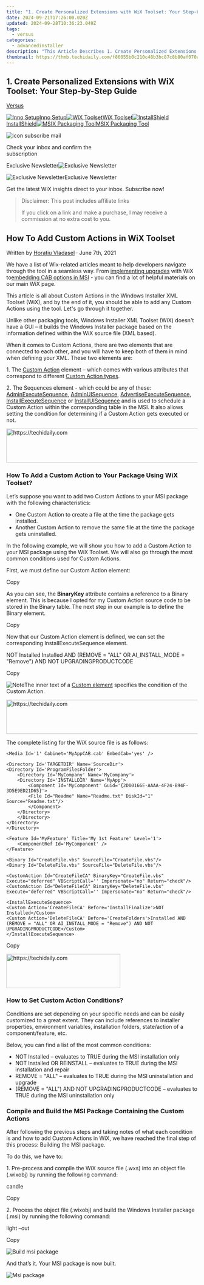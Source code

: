 ```yaml
---
title: "1. Create Personalized Extensions with WiX Toolset: Your Step-by-Step Guide"
date: 2024-09-21T17:26:00.020Z
updated: 2024-09-28T10:36:23.049Z
tags:
  - versus
categories:
  - advancedinstaller
description: "This Article Describes 1. Create Personalized Extensions with WiX Toolset: Your Step-by-Step Guide"
thumbnail: https://thmb.techidaily.com/f86055b0c210c48b3bc87c8b80af070af1138eb8ba02388288320b33c5951f16.jpeg
---
```


## 1. Create Personalized Extensions with WiX Toolset: Your Step-by-Step Guide

[Versus](https://tools.techidaily.com/advancedinstaller/products/)

[![Inno Setup](https://cdn.advancedinstaller.com/svg/versus/iconInnoSetup.svg "Inno Setup")Inno Setup](https://www.advancedinstaller.com/versus/wix-toolset/../inno-setup.html)[![WiX Toolset](https://cdn.advancedinstaller.com/svg/versus/iconWiXToolset.svg "WiX Toolset")WiX Toolset](https://tools.techidaily.com/advancedinstaller/products/)[![InstallShield](https://cdn.advancedinstaller.com/svg/versus/iconInstallShield.svg "InstallShield")InstallShield](https://www.advancedinstaller.com/versus/wix-toolset/../installshield/adminstudio.html)[![MSIX Packaging Tool](https://cdn.advancedinstaller.com/svg/versus/iconMSIXPackagingTool.svg "MSIX Packaging Tool")MSIX Packaging Tool](https://www.advancedinstaller.com/versus/wix-toolset/../msix-packaging-tool-vs-advanced-installer.html)

![icon subscribe mail](https://www.advancedinstaller.com/svg/blog/spotSubscribeSidebar.svg "icon subscribe mail")

Check your inbox and confirm the  
 subscription

Exclusive Newsletter![Exclusive Newsletter](https://www.advancedinstaller.com/svg/versus/iconDemo.svg)

![Exclusive Newsletter](https://www.advancedinstaller.com/svg/versus/iconDemo.svg)Exclusive Newsletter

Get the latest WiX insights direct to your inbox. Subscribe now!

>  Disclaimer: This post includes affiliate links
>
>  If you click on a link and make a purchase, I may receive a commission at no extra cost to you.
>

## How To Add Custom Actions in WiX Toolset

Written by [Horatiu Vladasel](https://tools.techidaily.com/advancedinstaller/products/) · June 7th, 2021

We have a list of Wix-related articles meant to help developers navigate through the tool in a seamless way. From [implementing upgrades](https://tools.techidaily.com/advancedinstaller/products/) with WiX to[embedding CAB options in MSI](https://tools.techidaily.com/advancedinstaller/products/) \- you can find a lot of helpful materials on our main WiX page.

This article is all about Custom Actions in the Windows Installer XML Toolset (WiX), and by the end of it, you should be able to add any Custom Actions using the tool. Let's go through it together. 

Unlike other packaging tools, Windows Installer XML Toolset (WiX) doesn't have a GUI – it builds the Windows Installer package based on the information defined within the WiX source file (XML based).

When it comes to Custom Actions, there are two elements that are connected to each other, and you will have to keep both of them in mind when defining your XML. These two elements are:

1\. The [Custom Action](https://wixtoolset.org/docs/v3/xsd/wix/customaction/) element – which comes with various attributes that correspond to different [Custom Action types](https://learn.microsoft.com/en-us/windows/win32/msi/summary-list-of-all-custom-action-types).

2\. The Sequences element - which could be any of these: [AdminExecuteSequence](https://wixtoolset.org/docs/v3/xsd/wix/adminexecutesequence/), [AdminUISequence](https://wixtoolset.org/docs/v3/xsd/wix/adminuisequence/), [AdvertiseExecuteSequence](https://wixtoolset.org/docs/v3/xsd/wix/advertiseexecutesequence/), [InstallExecuteSequence](https://wixtoolset.org/docs/v3/xsd/wix/installexecutesequence/) or [InstallUISequence](https://wixtoolset.org/docs/v3/xsd/wix/installuisequence/) and is used to schedule a Custom Action within the corresponding table in the MSI. It also allows setting the condition for determining if a Custom Action gets executed or not.

<!-- affiliate ads begin -->
<a href="https://aligracehair.sjv.io/c/5597632/1938698/19272" target="_top" id="1938698">
  <img src="//a.impactradius-go.com/display-ad/19272-1938698" border="0" alt="https://techidaily.com" width="728" height="90"/>
</a>
<img height="0" width="0" src="https://aligracehair.sjv.io/i/5597632/1938698/19272" style="position:absolute;visibility:hidden;" border="0" />
<!-- affiliate ads end -->

### How To Add a Custom Action to Your Package Using WiX Toolset?

Let’s suppose you want to add two Custom Actions to your MSI package with the following characteristics:

* One Custom Action to create a file at the time the package gets installed.
* Another Custom Action to remove the same file at the time the package gets uninstalled.

In the following example, we will show you how to add a Custom Action to your MSI package using the WiX Toolset. We will also go through the most common conditions used for Custom Actions.

First, we must define our Custom Action element:

<CustomAction Id="CreateFileCA" BinaryKey="CreateFile.vbs" Execute="deferred" VBScriptCall='' Impersonate="no" Return="check"/>
<CustomAction Id="DeleteFileCA" BinaryKey="DeleteFile.vbs" Execute="deferred" VBScriptCall='' Impersonate="no" Return="check"/>

Copy

As you can see, the **BinaryKey** attribute contains a reference to a Binary element. This is because I opted for my Custom Action source code to be stored in the Binary table. The next step in our example is to define the Binary element.

<Binary Id="CreateFile.vbs" SourceFile="CreateFile.vbs"/>
<Binary Id="DeleteFile.vbs" SourceFile="DeleteFile.vbs"/>

Copy

Now that our Custom Action element is defined, we can set the corresponding InstallExecuteSequence element.

<InstallExecuteSequence>
  	<Custom Action='CreateFileCA' Before='InstallFinalize'>NOT Installed</Custom>
  	<Custom Action='DeleteFileCA' Before='CreateFolders'>Installed AND (REMOVE = "ALL" OR AI_INSTALL_MODE = "Remove") AND NOT UPGRADINGPRODUCTCODE</Custom>
</InstallExecuteSequence>

Copy

![Note](https://cdn.advancedinstaller.com/svg/common/IconMessageNote.svg)The inner text of a [Custom element](https://wixtoolset.org/docs/v3/xsd/wix/custom/) specifies the condition of the Custom Action.

<!-- affiliate ads begin -->
<a href="https://appsumo.8odi.net/c/5597632/2037345/7443" target="_top" id="2037345">
  <img src="//a.impactradius-go.com/display-ad/7443-2037345" border="0" alt="https://techidaily.com" width="728" height="90"/>
</a>
<img height="0" width="0" src="https://appsumo.8odi.net/i/5597632/2037345/7443" style="position:absolute;visibility:hidden;" border="0" />
<!-- affiliate ads end -->

The complete listing for the WiX source file is as follows: 

<?xml version="1.0" encoding="UTF-8"?>        
<Wix xmlns="http://schemas.microsoft.com/wix/2006/wi">
  <Product Id="{2D00166E-A14A-4F24-B94F-3D5E9ED21D65}" Name="MyApp" Language="1033" Version="1.0.0.0" Manufacturer="MyCompany" UpgradeCode="{8F800905-91E8-4234-AD80-A485F156FE1B}">
	<Package InstallerVersion="400" Compressed="yes" InstallScope="perMachine" />
	
	<Media Id='1' Cabinet='MyAppCAB.cab' EmbedCab='yes' />
 
	<Directory Id='TARGETDIR' Name='SourceDir'>
  	<Directory Id='ProgramFilesFolder'>
    	<Directory Id='MyCompany' Name='MyCompany'>
      	<Directory Id='INSTALLDIR' Name='MyApp'>
        	<Component Id='MyComponent' Guid='{2D00166E-AAAA-4F24-B94F-3D5E9ED21D65}'>
          	<File Id="Readme" Name="Readme.txt" DiskId="1" Source="Readme.txt"/>
        	</Component>
      	</Directory>
    	</Directory>
  	</Directory>
	</Directory>
 
	<Feature Id='MyFeature' Title='My 1st Feature' Level='1'>
     	<ComponentRef Id='MyComponent' />
	</Feature>
 
	<Binary Id="CreateFile.vbs" SourceFile="CreateFile.vbs"/>
	<Binary Id="DeleteFile.vbs" SourceFile="DeleteFile.vbs"/>
 
	<CustomAction Id="CreateFileCA" BinaryKey="CreateFile.vbs" Execute="deferred" VBScriptCall='' Impersonate="no" Return="check"/>
	<CustomAction Id="DeleteFileCA" BinaryKey="DeleteFile.vbs" Execute="deferred" VBScriptCall='' Impersonate="no" Return="check"/>
 
	<InstallExecuteSequence>
  	<Custom Action='CreateFileCA' Before='InstallFinalize'>NOT Installed</Custom>
  	<Custom Action='DeleteFileCA' Before='CreateFolders'>Installed AND (REMOVE = "ALL" OR AI_INSTALL_MODE = "Remove") AND NOT UPGRADINGPRODUCTCODE</Custom>
	</InstallExecuteSequence>
 
  </Product>
 
</Wix>

Copy

<!-- affiliate ads begin -->
<a href="https://aligracehair.sjv.io/c/5597632/1880940/19272" target="_top" id="1880940">
  <img src="//a.impactradius-go.com/display-ad/19272-1880940" border="0" alt="https://techidaily.com" width="300" height="90"/>
</a>
<img height="0" width="0" src="https://aligracehair.sjv.io/i/5597632/1880940/19272" style="position:absolute;visibility:hidden;" border="0" />
<!-- affiliate ads end -->

### How to Set Custom Action Conditions?

Conditions are set depending on your specific needs and can be easily customized to a great extent. They can include references to installer properties, environment variables, installation folders, state/action of a component/feature, etc.

Below, you can find a list of the most common conditions:

* NOT Installed – evaluates to TRUE during the MSI installation only
* NOT Installed OR REINSTALL – evaluates to TRUE during the MSI installation and repair
* REMOVE = "ALL" – evaluates to TRUE during the MSI uninstallation and upgrade
* (REMOVE = "ALL") AND NOT UPGRADINGPRODUCTCODE – evaluates to TRUE during the MSI uninstallation only

### Compile and Build the MSI Package Containing the Custom Actions

After following the previous steps and taking notes of what each condition is and how to add Custom Actions in WiX, we have reached the final step of this process: Building the MSI package.

To do this, we have to: 

1\. Pre-process and compile the WiX source file (.wxs) into an object file (.wixobj) by running the following command:

candle <path to wsx file>

Copy

2\. Process the object file (.wixobj) and build the Windows Installer package (.msi) by running the following command:

light <path to wixobj file> –out <path to msi file>

Copy

![Build msi package](https://cdn.advancedinstaller.com/img/wix-child-images/build-msi-package.png "Build MSI Package")  

And that’s it. Your MSI package is now built.

![Msi package](https://cdn.advancedinstaller.com/img/wix-child-images/msi-package.png "MSI Package")  

<!-- affiliate ads begin -->
<span id="1834903">
					<video width="864" height="1536" style="cursor:pointer"
           poster="//a.impactradius-go.com/display-clicktoplayimage/1834903.png"
           onclick="if(!this.playClicked){this.play();this.setAttribute('controls',true);this.playClicked=true;}">
	   <source src="//a.impactradius-go.com/display-ad/16836-1834903">
	   <img src="//a.impactradius-go.com/display-clicktoplayimage/1834903.png" style="border: none; height: 100%; width: 100%; object-fit: contain">
	</video>
	<div style="width:540px;text-align:center"><a href="javascript:window.open(decodeURIComponent('https%3A%2F%2F25home.pxf.io%2Fc%2F5597632%2F1834903%2F16836'), '_blank');void(0);">Click here</a></div>
</span>
<img height="0" width="0" src="https://imp.pxf.io/i/5597632/1834903/16836" style="position:absolute;visibility:hidden;" border="0" />
<!-- affiliate ads end -->

### How Do Custom Actions Work in Advanced Installer

Now, with your project completely configured you can build your setup package directly from Visual Studio or Azure DevOps.

Windows Installer comes with a lot of Standard Actions which are enough to install and configure the application. However, there are scenarios where developers or IT Pros need to extend the standard capabilities offered by Windows Installer and include Custom Actions.

As you can see, WiX does not have any GUI and is purely based on the information defined within the WiX source file (XML) which can be a bit difficult.

On the other hand, tools like Advanced Installer come with a dedicated GUI for adding a Custom Action which makes the job a lot easier and straightforward. 

If you want to give it a try, you can check it out for free through the [Advanced Installer 30-day full-feature trial](https://tools.techidaily.com/advancedinstaller/products/) and have a look at our [Custom Actions page](https://tools.techidaily.com/advancedinstaller/products/). Additionally, Advanced Installer comes with a list of predefined [Custom Action](https://tools.techidaily.com/advancedinstaller/products/) which you can use.

Advanced Installer #1 alternative to the WiX Toolset

We decided to focus on our main goal to save precious time of our developers.

HANS-LEO TEULINGS   
 PHD – CEO, NEUROSCRIPT, LLC

You might find useful:

* [CAB Embedding Options in MSI](https://tools.techidaily.com/advancedinstaller/products/)
* [Updated installers in WiX Toolset](https://tools.techidaily.com/advancedinstaller/products/)
* [Custom Actions In WiX Toolset](https://tools.techidaily.com/advancedinstaller/products/)
* [Windows Services with WiX Installer](https://tools.techidaily.com/advancedinstaller/products/)
* [Set WiX Installer Version to the Current Build Version](https://tools.techidaily.com/advancedinstaller/products/)
* [Remove Files and Folders when Uninstalling with WiX](https://tools.techidaily.com/advancedinstaller/products/)
* [How to set a WiX Toolset custom action to run only on uninstall](https://tools.techidaily.com/advancedinstaller/products/)
* [How to create non-advertised shortcuts for all users / per machine with WiX Toolset](https://tools.techidaily.com/advancedinstaller/products/)
* [How to Remove Files on Uninstall Using WiX Toolset](https://tools.techidaily.com/advancedinstaller/products/)
* [How to create major upgrades for MSI packages using WiX Toolset](https://tools.techidaily.com/advancedinstaller/products/)
* [How to pass CustomActionData to a CustomAction using WiX](https://tools.techidaily.com/advancedinstaller/products/)
* [How to build an installer without a license page using WiX Toolset](https://tools.techidaily.com/advancedinstaller/products/)
* [How to create a WiX KeyPath attribute](https://tools.techidaily.com/advancedinstaller/products/)
* [How to Create a Desktop Shortcut using WiX Toolset](https://tools.techidaily.com/advancedinstaller/products/)
* [How to Use WiX MSI to Update an Installed Application](https://tools.techidaily.com/advancedinstaller/products/)
* [How to correctly set the install folder in Wix](https://tools.techidaily.com/advancedinstaller/products/)
* [WiX Toolset Visual Studio Extension](https://tools.techidaily.com/advancedinstaller/products/)
* [How to create a custom dialog in WiX for user input](https://tools.techidaily.com/advancedinstaller/products/)
* [How to create an MSI installer with WiX](https://tools.techidaily.com/advancedinstaller/products/)
* [How to use WIX MSI to do a silent install or uninstall of a web app](https://tools.techidaily.com/advancedinstaller/products/)

### Get the most from packaging with Advanced Installer

Try the 30-day fully-featured edition absolutely free!

[Download Free Trial](https://tools.techidaily.com/advancedinstaller/products/)

No credit card required

<ins class="adsbygoogle"
     style="display:block"
     data-ad-format="autorelaxed"
     data-ad-client="ca-pub-7571918770474297"
     data-ad-slot="1223367746"></ins>

<ins class="adsbygoogle"
     style="display:block"
     data-ad-client="ca-pub-7571918770474297"
     data-ad-slot="8358498916"
     data-ad-format="auto"
     data-full-width-responsive="true"></ins>

<span class="atpl-alsoreadstyle">Also read:</span>
<div><ul>
<li><a href="https://desktop-recording.techidaily.com/new-perfected-approaches-to-capturing-remote-training-sessions-for-2024/"><u>[New] Perfected Approaches to Capturing Remote Training Sessions for 2024</u></a></li>
<li><a href="https://extra-skills.techidaily.com/updated-premium-timepieces-for-your-dream-wedding-on-smartphones/"><u>[Updated] Premium Timepieces for Your Dream Wedding on Smartphones</u></a></li>
<li><a href="https://some-tips.techidaily.com/updated-unlocking-the-potential-of-windows-movie-maker-in-windows-8-environments/"><u>[Updated] Unlocking the Potential of Windows Movie Maker in Windows 8 Environments</u></a></li>
<li><a href="https://some-tips.techidaily.com/updated-unlocking-the-secrets-of-youtube-video-comments/"><u>[Updated] Unlocking the Secrets of YouTube Video Comments</u></a></li>
<li><a href="https://some-tips.techidaily.com/2024-approved-7-ideas-to-improve-the-unboxing-experience/"><u>2024 Approved 7 Ideas to Improve the Unboxing Experience</u></a></li>
<li><a href="https://some-tips.techidaily.com/2024-approved-master-iphones-artistic-capabilities-capturing-movement-blur/"><u>2024 Approved Master iPhone's Artistic Capabilities Capturing Movement Blur</u></a></li>
<li><a href="https://some-tips.techidaily.com/2024-approved-the-experts-list-of-top-vector-stock-portals/"><u>2024 Approved The Expert's List of Top Vector Stock Portals</u></a></li>
<li><a href="https://youtube-video-recordings.techidaily.com/breaking-into-livestrances-a-gamers-guide-to-youtube-success/"><u>Breaking Into Livestrances A Gamers' Guide to YouTube Success</u></a></li>
<li><a href="https://vp-tips.techidaily.com/comparacao-detalhada-o-que-diferencia-o-formato-de-video-wmv-do-mp4/"><u>Comparação Detalhada: O Que Diferencia O Formato De Vídeo WMV Do MP4?</u></a></li>
<li><a href="https://twitter-videos.techidaily.com/end-audio-blackout-vocalize-tweet-videos-for-2024/"><u>End Audio Blackout Vocalize Tweet Videos for 2024</u></a></li>
<li><a href="https://android-transfer.techidaily.com/how-to-transfer-photos-from-tecno-spark-20-pro-to-new-android-drfone-by-drfone-transfer-from-android-transfer-from-android/"><u>How to Transfer Photos from Tecno Spark 20 Pro to New Android? | Dr.fone</u></a></li>
<li><a href="https://article-posts.techidaily.com/in-2024-cutting-edge-drone-footage-for-movies-and-tv/"><u>In 2024, Cutting-Edge Drone Footage for Movies and TV</u></a></li>
<li><a href="https://location-social.techidaily.com/in-2024-edit-and-send-fake-location-on-telegram-for-your-vivo-y78-5g-in-3-ways-drfone-by-drfone-virtual-android/"><u>In 2024, Edit and Send Fake Location on Telegram For your Vivo Y78 5G in 3 Ways | Dr.fone</u></a></li>
<li><a href="https://some-tips.techidaily.com/in-2024-streamline-strategies-softwares-versus-hardware-harmony/"><u>In 2024, Streamline Strategies Softwares Versus Hardware Harmony?</u></a></li>
<li><a href="https://phone-solutions.techidaily.com/is-fake-gps-location-spoofer-a-good-choice-on-honor-100-drfone-by-drfone-virtual-android/"><u>Is Fake GPS Location Spoofer a Good Choice On Honor 100? | Dr.fone</u></a></li>
<li><a href="https://win-howtos.techidaily.com/resolving-the-missing-openal32dll-file-issue-a-comprehensive-guide/"><u>Resolving the Missing openAL32.dll File Issue: A Comprehensive Guide</u></a></li>
<li><a href="https://some-tips.techidaily.com/tailoring-visual-quality-choose-aspect-ratios-wisely-for-2024/"><u>Tailoring Visual Quality Choose Aspect Ratios Wisely for 2024</u></a></li>
<li><a href="https://some-tips.techidaily.com/the-ultimate-editors-guide-to-top-10-fcp-plug-ins-for-2024/"><u>The Ultimate Editor's Guide to Top 10 FCP Plug-Ins for 2024</u></a></li>
<li><a href="https://some-tips.techidaily.com/the-ultimate-guide-to-instagram-stardom-unleash-your-potential-with-9-key-strategies-for-2024/"><u>The Ultimate Guide to Instagram Stardom - Unleash Your Potential with 9 Key Strategies for 2024</u></a></li>
</ul></div>


